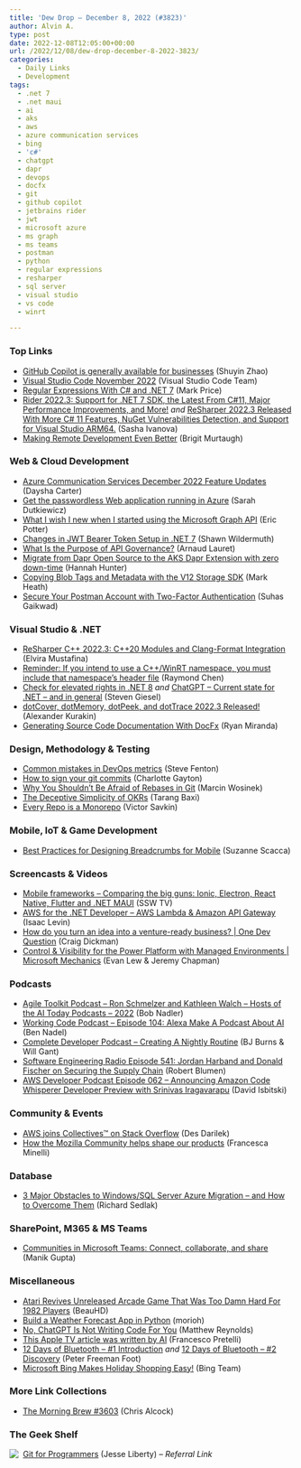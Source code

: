 ```yaml
---
title: 'Dew Drop – December 8, 2022 (#3823)'
author: Alvin A.
type: post
date: 2022-12-08T12:05:00+00:00
url: /2022/12/08/dew-drop-december-8-2022-3823/
categories:
  - Daily Links
  - Development
tags:
  - .net 7
  - .net maui
  - ai
  - aks
  - aws
  - azure communication services
  - bing
  - 'c#'
  - chatgpt
  - dapr
  - devops
  - docfx
  - git
  - github copilot
  - jetbrains rider
  - jwt
  - microsoft azure
  - ms graph
  - ms teams
  - postman
  - python
  - regular expressions
  - resharper
  - sql server
  - visual studio
  - vs code
  - winrt

---
```

### <a name="top"></a>Top Links

  * <a href="https://github.blog/2022-12-07-github-copilot-is-generally-available-for-businesses/" target="_blank" rel="noopener">GitHub Copilot is generally available for businesses</a> (Shuyin Zhao)
  * <a href="https://code.visualstudio.com/updates/v1_74" target="_blank" rel="noopener">Visual Studio Code November 2022</a> (Visual Studio Code Team)
  * <a href="https://dzone.com/articles/regular-expressions-with-c-and-net-7" target="_blank" rel="noopener">Regular Expressions With C# and .NET 7</a> (Mark Price)
  * <a href="https://blog.jetbrains.com/dotnet/2022/12/07/rider-2022-3/" target="_blank" rel="noopener">Rider 2022.3: Support for .NET 7 SDK, the Latest From C#11, Major Performance Improvements, and More!</a> _and_ <a href="https://blog.jetbrains.com/dotnet/2022/12/07/resharper-2022-3/" target="_blank" rel="noopener">ReSharper 2022.3 Released With More C# 11 Features, NuGet Vulnerabilities Detection, and Support for Visual Studio ARM64.</a> (Sasha Ivanova)
  * <a href="https://code.visualstudio.com/blogs/2022/12/07/remote-even-better" target="_blank" rel="noopener">Making Remote Development Even Better</a> (Brigit Murtaugh)



### <a name="web"></a>Web & Cloud Development

  * <a href="https://techcommunity.microsoft.com/t5/azure-communication-services/azure-communication-services-december-2022-feature-updates/ba-p/3691818" target="_blank" rel="noopener">Azure Communication Services December 2022 Feature Updates</a> (Daysha Carter)
  * <a href="https://www.sadukie.com/2022/12/08/get-the-passwordless-web-application-running-in-azure/" target="_blank" rel="noopener">Get the passwordless Web application running in Azure</a> (Sarah Dutkiewicz)
  * <a href="https://humbletoolsmith.com/2022/12/07/what-i-wish-i-new-when-i-started-using-the-microsoft-graph-api/" target="_blank" rel="noopener">What I wish I new when I started using the Microsoft Graph API</a> (Eric Potter)
  * <a href="https://wildermuth.com/2022/12/07/changes-in-jwt-bearer-tokens-in-dotnet-7/" target="_blank" rel="noopener">Changes in JWT Bearer Token Setup in .NET 7</a> (Shawn Wildermuth)
  * <a href="https://blog.postman.com/what-is-the-purpose-of-api-governance/" target="_blank" rel="noopener">What Is the Purpose of API Governance?</a> (Arnaud Lauret)
  * <a href="https://techcommunity.microsoft.com/t5/azure-developer-community-blog/migrate-from-dapr-open-source-to-the-aks-dapr-extension-with/ba-p/3691721" target="_blank" rel="noopener">Migrate from Dapr Open Source to the AKS Dapr Extension with zero down-time</a> (Hannah Hunter)
  * <a href="https://markheath.net/post/copying-blob-tags-and-metadata-v12" target="_blank" rel="noopener">Copying Blob Tags and Metadata with the V12 Storage SDK</a> (Mark Heath)
  * <a href="https://blog.postman.com/secure-your-postman-account-with-two-factor-authentication/" target="_blank" rel="noopener">Secure Your Postman Account with Two-Factor Authentication</a> (Suhas Gaikwad)



### <a name="dotnet"></a>Visual Studio & .NET

  * <a href="https://blog.jetbrains.com/rscpp/2022/12/07/resharper-cpp-2022-3/" target="_blank" rel="noopener">ReSharper C++ 2022.3: C++20 Modules and Clang-Format Integration</a> (Elvira Mustafina)
  * <a href="https://devblogs.microsoft.com/oldnewthing/20221207-00/?p=107560" target="_blank" rel="noopener">Reminder: If you intend to use a C++/WinRT namespace, you must include that namespace’s header file</a> (Raymond Chen)
  * <a href="https://steven-giesel.com/blogPost/fea90d87-a7d5-4312-b426-b976fa941ab9" target="_blank" rel="noopener">Check for elevated rights in .NET 8</a> _and_ <a href="https://steven-giesel.com/blogPost/566d2090-eb8e-492d-ac99-fb6f14b6e042" target="_blank" rel="noopener">ChatGPT &#8211; Current state for .NET &#8211; and in general</a> (Steven Giesel)
  * <a href="https://blog.jetbrains.com/dotnet/2022/12/07/dotcover-dotmemory-dotpeek-dottrace-2022-3/" target="_blank" rel="noopener">dotCover, dotMemory, dotPeek, and dotTrace 2022.3 Released!</a> (Alexander Kurakin)
  * <a href="https://code-maze.com/docfx-generating-source-code-documentation/" target="_blank" rel="noopener">Generating Source Code Documentation With DocFx</a> (Ryan Miranda)



### <a name="design"></a>Design, Methodology & Testing

  * <a href="https://octopus.com/blog/common-mistakes-devops-metrics" target="_blank" rel="noopener">Common mistakes in DevOps metrics</a> (Steve Fenton)
  * <a href="https://endjin.com/blog/2022/12/how-to-sign-your-git-commits.html" target="_blank" rel="noopener">How to sign your git commits</a> (Charlotte Gayton)
  * <a href="https://hackernoon.com/why-you-shouldnt-be-afraid-of-rebases-in-git?source=rss" target="_blank" rel="noopener">Why You Shouldn’t Be Afraid of Rebases in Git</a> (Marcin Wosinek)
  * <a href="https://www.thoughtworks.com/insights/blog/digital-transformation/the-deceptive-simplicity-of-okrs" target="_blank" rel="noopener">The Deceptive Simplicity of OKRs</a> (Tarang Baxi)
  * <a href="https://blog.nrwl.io/every-repo-is-a-monorepo-88deb4d63d80?source=rss-76fc1db4149b------2" target="_blank" rel="noopener">Every Repo is a Monorepo</a> (Victor Savkin)



### <a name="mobile"></a>Mobile, IoT & Game Development

  * <a href="https://www.telerik.com/blogs/best-practices-designing-breadcrumbs-mobile" target="_blank" rel="noopener">Best Practices for Designing Breadcrumbs for Mobile</a> (Suzanne Scacca)



### <a name="videos"></a>Screencasts & Videos

  * <a href="http://www.youtube.com/watch?v=WlqTSOSLFJA" target="_blank" rel="noopener">Mobile frameworks &#8211; Comparing the big guns: Ionic, Electron, React Native, Flutter and .NET MAUI</a> (SSW TV)
  * <a href="http://www.youtube.com/watch?v=5zzrFJOURbk" target="_blank" rel="noopener">AWS for the .NET Developer &#8211; AWS Lambda & Amazon API Gateway</a> (Isaac Levin)
  * <a href="http://www.youtube.com/watch?v=KPq1f8CB4Go" target="_blank" rel="noopener">How do you turn an idea into a venture-ready business? | One Dev Question</a> (Craig Dickman)
  * <a href="http://www.youtube.com/watch?v=ZEyhDkkAK28" target="_blank" rel="noopener">Control & Visibility for the Power Platform with Managed Environments | Microsoft Mechanics</a> (Evan Lew & Jeremy Chapman)



### <a name="podcasts"></a>Podcasts

  * <a href="https://agiletoolkit.libsyn.com/ron-schmelzer-and-kathleen-walch-hosts-of-the-ai-today-podcasts-2022" target="_blank" rel="noopener">Agile Toolkit Podcast &#8211; Ron Schmelzer and Kathleen Walch &#8211; Hosts of the AI Today Podcasts &#8211; 2022</a> (Bob Nadler)
  * <a href="https://www.bennadel.com/blog/4364-working-code-podcast-episode-104-alexa-make-a-podcast-about-ai.htm" target="_blank" rel="noopener">Working Code Podcast &#8211; Episode 104: Alexa Make A Podcast About AI</a> (Ben Nadel)
  * <a href="https://completedeveloperpodcast.com/creating-a-nightly-routine/?utm_source=rss&utm_medium=rss&utm_campaign=creating-a-nightly-routine" target="_blank" rel="noopener">Complete Developer Podcast &#8211; Creating A Nightly Routine</a> (BJ Burns & Will Gant)
  * <a href="https://www.se-radio.net/2022/12/episode-541-jordan-harband-and-donald-fischer-on-securing-the-supply-chain/" target="_blank" rel="noopener">Software Engineering Radio Episode 541: Jordan Harband and Donald Fischer on Securing the Supply Chain</a> (Robert Blumen)
  * <a href="https://soundcloud.com/awsdevelopers/episode-062-announcing-amazon-code-whisperer-developer-preview-with-srinivas-iragavarapu" target="_blank" rel="noopener">AWS Developer Podcast Episode 062 &#8211; Announcing Amazon Code Whisperer Developer Preview with Srinivas Iragavarapu</a> (David Isbitski)



### <a name="events"></a>Community & Events

  * <a href="https://stackoverflow.blog/2022/12/07/aws-joins-collectives-on-stack-overflow/" target="_blank" rel="noopener">AWS joins Collectives™ on Stack Overflow</a> (Des Darilek)
  * <a href="https://hacks.mozilla.org/2022/12/how-the-mozilla-community-helps-to-shape-our-products/" target="_blank" rel="noopener">How the Mozilla Community helps shape our products</a> (Francesca Minelli)



### <a name="sql"></a>Database

  * <a href="https://www.neudesic.com/blog/overcome-obstacles-to-windows-sql-server-azure-migration/" target="_blank" rel="noopener">3 Major Obstacles to Windows/SQL Server Azure Migration – and How to Overcome Them</a> (Richard Sedlak)



### <a name="sp"></a>SharePoint, M365 & MS Teams

  * <a href="https://www.microsoft.com/en-us/microsoft-365/blog/2022/12/07/create-a-community-in-microsoft-teams/" target="_blank" rel="noopener">Communities in Microsoft Teams: Connect, collaborate, and share</a> (Manik Gupta)



### <a name="misc"></a>Miscellaneous

  * <a href="https://games.slashdot.org/story/22/12/07/2228204/atari-revives-unreleased-arcade-game-that-was-too-damn-hard-for-1982-players?utm_source=rss1.0mainlinkanon&utm_medium=feed" target="_blank" rel="noopener">Atari Revives Unreleased Arcade Game That Was Too Damn Hard For 1982 Players</a> (BeauHD)
  * <a href="https://morioh.com/p/0756eb32b4b5?f=5c21fb01c16e2556b555ab32" target="_blank" rel="noopener">Build a Weather Forecast App in Python</a> (morioh)
  * <a href="https://mbrit.medium.com/no-chatgpt-is-not-writing-code-for-you-a76ba41b9663" target="_blank" rel="noopener">No, ChatGPT Is Not Writing Code For You</a> (Matthew Reynolds)
  * <a href="https://timefrancesco.medium.com/this-apple-tv-article-was-written-by-ai-a992a9074bf9" target="_blank" rel="noopener">This Apple TV article was written by AI</a> (Francesco Pretelli)
  * <a href="https://inthehand.com/2022/12/01/12-days-of-bluetooth-1-introduction/" target="_blank" rel="noopener">12 Days of Bluetooth – #1 Introduction</a>&nbsp;_and_ <a href="https://inthehand.com/2022/12/05/12-days-of-bluetooth-2-discovery/" target="_blank" rel="noopener">12 Days of Bluetooth – #2 Discovery</a> (Peter Freeman Foot)
  * <a href="https://blogs.bing.com/search/2022_12/Microsoft-Bing-Makes-Holiday-Shopping-Easy" target="_blank" rel="noopener">Microsoft Bing Makes Holiday Shopping Easy!</a> (Bing Team)



### <a name="links"></a>More Link Collections

  * <a href="https://blog.cwa.me.uk/2022/12/08/the-morning-brew-3603/" target="_blank" rel="noopener">The Morning Brew #3603</a> (Chris Alcock)



### <a name="shelf"></a>The Geek Shelf

<a href="https://www.amazon.com/dp/1801075735/?tag=amavin-20" target="_blank" rel="noopener"><img decoding="async" align="left" style="margin: 0px 4px 0px 0px; border: 0px currentcolor; border-image: none; float: left; display: inline; background-image: none;" src="https://m.media-amazon.com/images/I/413rN+dCQ8S._SS135_.jpg" border="0" /></a>&nbsp;<a href="https://www.amazon.com/dp/1801075735/?tag=amavin-20" target="_blank" rel="noopener">Git for Programmers</a> (Jesse Liberty) _&#8211; Referral Link_
